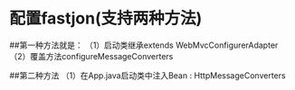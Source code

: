 # 配置fastjon(支持两种方法)

##第一种方法就是：
  （1）启动类继承extends WebMvcConfigurerAdapter  
  （2）覆盖方法configureMessageConverters

##第二种方法
（1）在App.java启动类中注入Bean : HttpMessageConverters

 
 